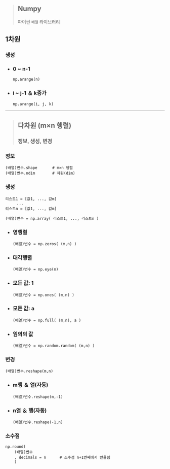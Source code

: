 >## Numpy
>파이썬 ``배열`` 라이브러리

## 1차원
### 생성
+ ### 0 ~ n-1 
    ```
    np.arange(n)
    ```
+ ### i ~ j-1 ＆ k증가 
    ```
    np.arange(i, j, k)
    ```
---
>## 다차원 (m×n 행렬)
>### 정보, 생성, 변경

### 정보
```
(배열)변수.shape　　　　# m×n 행렬
(배열)변수.ndim　　　　 # 차원(dim)
```

### 생성
```
리스트1 = [값1, ..., 값m]
     ...
리스트n = [값1, ..., 값m]

(배열)변수 = np.array( 리스트1, ..., 리스트n )
```
+ ### 영행렬
    ```
    (배열)변수 = np.zeros( (m,n) )
    ```
+ ### 대각행렬
    ```
    (배열)변수 = np.eye(n)
    ```
+ ### 모든 값: 1 
    ```
    (배열)변수 = np.ones( (m,n) )
    ```
+ ### 모든 값: a 
    ```
    (배열)변수 = np.full( (m,n), a )
    ```
+ ### 임의의 값
    ```
    (배열)변수 = np.random.random( (m,n) )
    ```

### 변경
```angular2html
(배열)변수.reshape(m,n)
```
+ ### m행 ＆ 열(자동)
    ```angular2html
    (배열)변수.reshape(m,-1)
    ```
+ ### n열 ＆ 행(자동)
    ```angular2html
    (배열)변수.reshape(-1,n)
    ```
  
### 소수점
```
np.round( 
    (배열)변수
    , decimals = n      # 소수점 n+1번째에서 반올림 
    )
```
